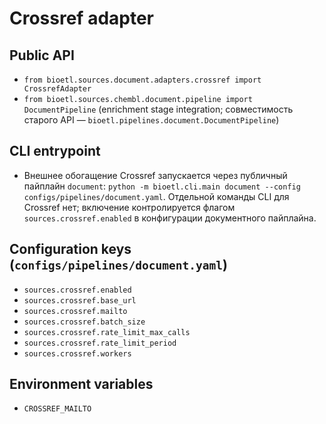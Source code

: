 # Crossref adapter

## Public API
- `from bioetl.sources.document.adapters.crossref import CrossrefAdapter`
- `from bioetl.sources.chembl.document.pipeline import DocumentPipeline` (enrichment stage integration; совместимость старого API — `bioetl.pipelines.document.DocumentPipeline`)

## CLI entrypoint
- Внешнее обогащение Crossref запускается через публичный пайплайн `document`:
  `python -m bioetl.cli.main document --config configs/pipelines/document.yaml`.
  Отдельной команды CLI для Crossref нет; включение контролируется флагом
  `sources.crossref.enabled` в конфигурации документного пайплайна.

## Configuration keys (`configs/pipelines/document.yaml`)
- `sources.crossref.enabled`
- `sources.crossref.base_url`
- `sources.crossref.mailto`
- `sources.crossref.batch_size`
- `sources.crossref.rate_limit_max_calls`
- `sources.crossref.rate_limit_period`
- `sources.crossref.workers`

## Environment variables
- `CROSSREF_MAILTO`
